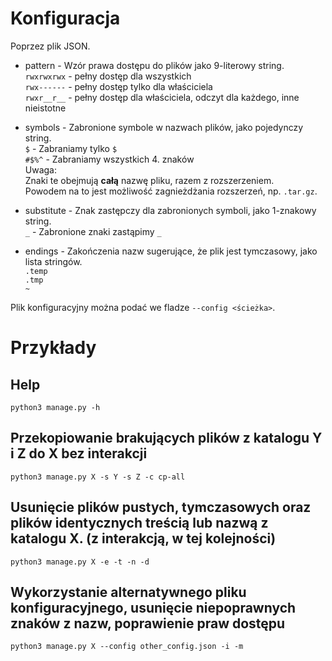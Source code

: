 # Konfiguracja

Poprzez plik JSON.
- pattern - Wzór prawa dostępu do plików jako 9-literowy string.  
  `rwxrwxrwx` - pełny dostęp dla wszystkich  
  `rwx------` - pełny dostęp tylko dla właściciela  
  `rwxr__r__` - pełny dostęp dla właściciela, odczyt dla każdego, inne nieistotne

- symbols - Zabronione symbole w nazwach plików, jako pojedynczy string.  
  `$` - Zabraniamy tylko `$`  
  `#$%^` - Zabraniamy wszystkich 4. znaków  
  Uwaga:  
  Znaki te obejmują __całą__ nazwę pliku, razem z rozszerzeniem.  
  Powodem na to jest możliwość zagnieżdżania rozszerzeń, np. `.tar.gz`.

- substitute - Znak zastępczy dla zabronionych symboli, jako 1-znakowy string.  
  `_` - Zabronione znaki zastąpimy `_`

- endings - Zakończenia nazw sugerujące, że plik jest tymczasowy, jako lista stringów.  
  `.temp`  
  `.tmp`  
  `~`

Plik konfiguracyjny można podać we fladze `--config <ścieżka>`.
# Przykłady

## Help
`python3 manage.py -h`

## Przekopiowanie brakujących plików z katalogu Y i Z do X bez interakcji
`python3 manage.py X -s Y -s Z -c cp-all`

## Usunięcie plików pustych, tymczasowych oraz plików identycznych treścią lub nazwą z katalogu X. (z interakcją, w tej kolejności)
`python3 manage.py X -e -t -n -d`

## Wykorzystanie alternatywnego pliku konfiguracyjnego, usunięcie niepoprawnych znaków z nazw, poprawienie praw dostępu
`python3 manage.py X --config other_config.json -i -m`
